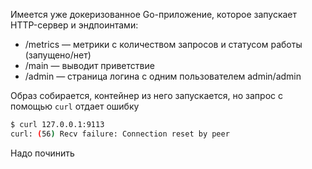 Имеется уже докеризованное Go-приложение, которое запускает HTTP-сервер и эндпоинтами:
- /metrics — метрики с количеством запросов и статусом работы (запущено/нет)
- /main — выводит приветствие
- /admin — страница логина с одним пользователем admin/admin

Образ собирается, контейнер из него запускается, но запрос с помощью `curl` отдает ошибку
```bash
$ curl 127.0.0.1:9113
curl: (56) Recv failure: Connection reset by peer
```

Надо починить
